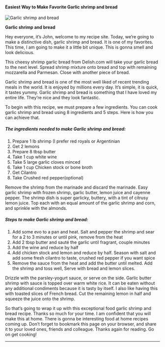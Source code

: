             

#### Easiest Way to Make Favorite Garlic shrimp and bread

![Garlic shrimp and bread](https://img-global.cpcdn.com/recipes/b839ea199147e9d8/751x532cq70/garlic-shrimp-and-bread-recipe-main-photo.jpg)

**Garlic shrimp and bread**

Hey everyone, it’s John, welcome to my recipe site. Today, we’re going to make a distinctive dish, garlic shrimp and bread. It is one of my favorites. This time, I am going to make it a little bit unique. This is gonna smell and look delicious.

This cheesy shrimp garlic bread from Delish.com will take your garlic bread to the next level. Spread shrimp mixture onto bread and top with remaining mozzarella and Parmesan. Close with another piece of bread.

Garlic shrimp and bread is one of the most well liked of recent trending meals in the world. It is enjoyed by millions every day. It’s simple, it is quick, it tastes yummy. Garlic shrimp and bread is something that I have loved my entire life. They’re nice and they look fantastic.

To begin with this recipe, we must prepare a few ingredients. You can cook garlic shrimp and bread using 8 ingredients and 5 steps. Here is how you can achieve that.

##### The ingredients needed to make Garlic shrimp and bread:

1.  Prepare 1 lb shrimp (I prefer red royals or Argentinian
2.  Get 2 lemons
3.  Prepare 8 tbsp butter
4.  Take 1 cup white wine
5.  Take 5 large garlic cloves minced
6.  Take 1 cup Chicken stock or bone broth
7.  Get Cilantro
8.  Take Crushed red pepper(optional)

Remove the shrimp from the marinade and discard the marinade. Easy garlic shrimp with frozen shrimp, garlic butter, lemon juice and cayenne pepper. The shrimp dish is super garlicky, buttery, with a tint of citrusy lemon juice. Top each with an equal amount of the garlic shrimp and corn, and sprinkle with the almonds.

##### Steps to make Garlic shrimp and bread:

1.  Add some evo to a pan and heat. Salt and pepper the shrimp and sear for a 2 to 3 minutes or until pink, remove from the heat
2.  Add 2 tbsp butter and sauté the garlic until fragrant, couple minutes
3.  Add the wine and reduce by half
4.  Add chicken stock and lemon and reduce by half. Season with salt and add some fresh cilantro to taste, crushed red pepper if you want spice
5.  Remove the sauce from the heat and add the butter until melted. Add the shrimp and toss well, Serve with bread and lemon slices.

Drizzle with the parsley-yogurt sauce, or serve on the side. Garlic butter shrimp with sauce is topped over warm white rice. It can be eaten without any additional condiments because it is tasty by itself. I also like having this with toasted slices of French bread. Cut the remaining lemon in half and squeeze the juice onto the shrimp.

So that’s going to wrap it up with this exceptional food garlic shrimp and bread recipe. Thanks so much for your time. I am confident that you will make this at home. There is gonna be interesting food at home recipes coming up. Don’t forget to bookmark this page on your browser, and share it to your loved ones, friends and colleague. Thanks again for reading. Go on get cooking!

* * *
